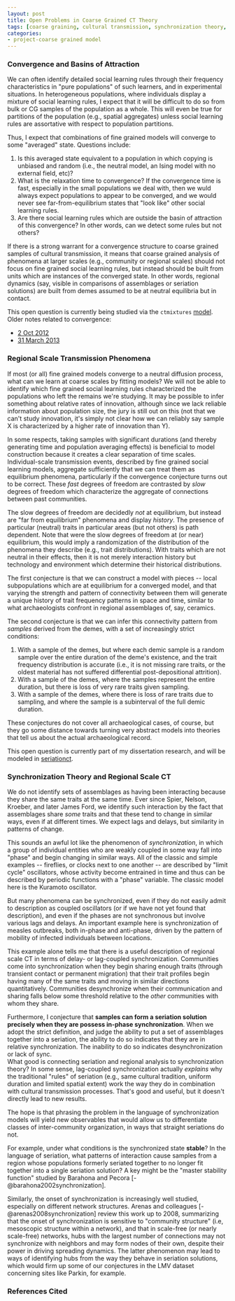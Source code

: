 ```yaml
---
layout: post
title: Open Problems in Coarse Grained CT Theory
tags: [coarse graining, cultural transmission, synchronization theory, open problems]
categories: 
- project-coarse grained model
---
```


### Convergence and Basins of Attraction ###

We can often identify detailed social learning rules through their frequency characteristics in "pure populations" of such learners, and in experimental situations.  In heterogeneous populations, where individuals display a mixture of social learning rules, I expect that it will be difficult to do so from bulk or CG samples of the population as a whole.  This will even be true for partitions of the population (e.g., spatial aggregates) unless social learning rules are assortative with respect to population partitions.  

Thus, I expect that combinations of fine grained models will converge to some "averaged" state.  Questions include:

1.  Is this averaged state equivalent to a population in which copying is unbiased and random (i.e., the neutral model, an Ising model with no external field, etc)?
1.  What is the relaxation time to convergence?  If the convergence time is fast, especially in the small populations we deal with, then we wuld always expect populations to appear to be converged, and we would never see far-from-equilibrium states that "look like" other social learning rules.  
1.  Are there social learning rules which are outside the basin of attraction of this convergence?  In other words, can we detect some rules but not others?

If there is a strong warrant for a convergence structure to coarse grained samples of cultural transmission, it means that coarse grained analysis of phenomena at larger scales (e.g., community or regional scales) should not focus on fine grained social learning rules, but instead should be built from units which are instances of the converged state.  In other words, regional dynamics (say, visible in comparisons of assemblages or seriation solutions) are built from demes assumed to be at neutral equilibria but in contact.  

This open question is currently being studied via the `ctmixtures` [model](https://github.com/mmadsen/ctmixtures).  Older notes related to convergence:

* [2 Oct 2012](/coarse%20grained%20model%20project/2012/10/02/coarse-graining-history-ctmodels.html)
* [31 March 2013](/essays/2013/03/31/darwinian-populational-models.html)


### Regional Scale Transmission Phenomena

If most (or all) fine grained models converge to a neutral diffusion process, what can we learn at coarse scales by fitting models?  We will not be able to identify which fine grained social learning rules characterized the populations who left the remains we're studying.  It may be possible to infer something about relative rates of innovation, although since we lack reliable information about population size, the jury is still out on this (not that we can't study innovation, it's simply not clear how we can reliably say sample X is characterized by a higher rate of innovation than Y).  

In some respects, taking samples with significant durations (and thereby generating time and population averaging effects) is beneficial to model construction because it creates a clear separation of time scales.  Individual-scale transmission events, described by fine grained social learning models, aggregate sufficiently that we can treat them as equilibrium phenomena, particularly if the convergence conjecture turns out to be correct.  These _fast_ degrees of freedom are contrasted by _slow_ degrees of freedom which characterize the aggregate of connections between past communities.  

The slow degrees of freedom are decidedly _not_ at equilibrium, but instead are "far from equilibrium" phenomena and display _history_.  The presence of particular (neutral) traits in particular areas (but not others) is path dependent.  Note that were the slow degrees of freedom at (or near) equilibrium, this would imply a randomization of the distribution of the phenomena they describe (e.g., trait distributions).  With traits which are not neutral in their effects, then it is not merely interaction history but technology and environment which determine their historical distributions.

The first conjecture is that we can construct a model with pieces -- local subpopulations which are at equilibrium for a converged model, and that varying the strength and pattern of connectivity between them will generate a unique history of trait frequency patterns in space and time, similar to what archaeologists confront in regional assemblages of, say, ceramics.  

The second conjecture is that we can infer this connectivity pattern from _samples_ derived from the demes, with a set of increasingly strict conditions:

1.  With a sample of the demes, but where each demic sample is a random sample over the entire duration of the deme's existence, and the trait frequency distribution is accurate (i.e., it is not missing rare traits, or the oldest material has not suffered differential post-depositional attrition).
1.  With a sample of the demes, where the samples represent the entire duration, but there is loss of very rare traits given sampling.
1.  With a sample of the demes, where there is loss of rare traits due to sampling, and where the sample is a subinterval of the full demic duration.

These conjectures do not cover all archaeological cases, of course, but they go some distance towards turning very abstract models into theories that tell us about the actual archaeological record.  

This open question is currently part of my dissertation research, and will be modeled in [seriationct](https://github.com/mmadsen/seriationct). 

### Synchronization Theory and Regional Scale CT

We do not identify sets of assemblages as having been interacting because they share the same traits at the same time.  Ever since Spier, Nelson, Kroeber, and later James Ford, we identify such interaction by the fact that assemblages share _some_ traits and that these tend to change in similar ways, even if at different times.  We expect lags and delays, but similarity in patterns of change.  

This sounds an awful lot like the phenomenon of _synchronization_, in which a group of individual entities who are weakly coupled in some way fall into "phase" and begin changing in similar ways.  All of the classic and simple examples -- fireflies, or clocks next to one another -- are described by "limit cycle" oscillators, whose activity become entrained in time and thus can be described by periodic functions with a "phase" variable.  The classic model here is the Kuramoto oscillator.

But many phenomena can be synchronized, even if they do not easily admit to description as coupled oscillators (or if we have not yet found that description), and even if the phases are not synchronous but involve various lags and delays.  An important example here is synchronization of measles outbreaks, both in-phase and anti-phase, driven by the pattern of mobility of infected individuals between locations.  

This example alone tells me that there is a useful description of regional scale CT in terms of delay- or lag-coupled synchronization.  Communities come into synchronization when they begin sharing enough traits (through transient contact or permanent migration) that their trait profiles begin having many of the same traits and moving in similar directions quantitatively.  Communities desynchronize when their communication and sharing falls below some threshold relative to the _other_ communities with whom they share.  

Furthermore, I conjecture that **samples can form a seriation solution precisely when they are possess in-phase synchronization**.  When we adopt the strict definition, and judge the ability to put a set of assemblages together into a seriation, the ability to do so indicates that they are in relative synchronization.  The inability to do so indicates desynchronization or lack of sync.  
What good is connecting seriation and regional analysis to synchronization theory?  In some sense, lag-coupled synchronization actually _explains_ why the traditional "rules" of seriation (e.g., same cultural tradition, uniform duration and limited spatial extent) work the way they do in combination with cultural transmission processes.  That's good and useful, but it doesn't directly lead to new results.  

The hope is that phrasing the problem in the language of synchronization models will yield new observables that would allow us to differentiate classes of inter-community organization, in ways that straight seriations do not.  

For example, under what conditions is the synchronized state **stable**?  In the language of seriation, what patterns of interaction cause samples from a region whose populations formerly seriated together to no longer fit together into a single seriation solution?  A key might be the "master stability function" studied by Barahona and Pecora [-@barahona2002synchronization].  

Similarly, the onset of synchronization is increasingly well studied, especially on different network structures.  Arenas and colleagues [-@arenas2008synchronization] review this work up to 2008, summarizing that the onset of synchronization is sensitive to "community structure" (i.e, mesoscopic structure within a network), and that in scale-free (or nearly scale-free) networks, hubs with the largest number of connections may not synchronize with neighbors and may form nodes of their own, despite their power in driving spreading dynamics.  The latter phenomenon may lead to ways of identifying hubs from the way they behave in seriation solutions, which would firm up some of our conjectures in the LMV dataset concerning sites like Parkin, for example.  

### References Cited 
